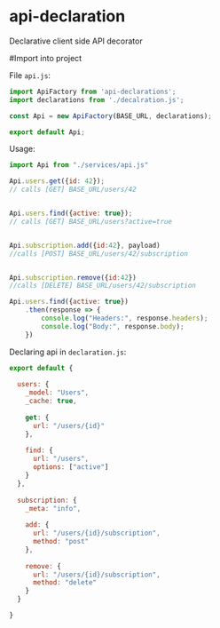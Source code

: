 # api-declaration
Declarative client side API decorator

#Import into project

File `api.js`:

```javascript
import ApiFactory from 'api-declarations';
import declarations from './decalration.js';

const Api = new ApiFactory(BASE_URL, declarations);

export default Api;

```

Usage:
```javascript
import Api from "./services/api.js"

Api.users.get({id: 42}); 
// calls [GET] BASE_URL/users/42


Api.users.find({active: true}); 
// calls [GET] BASE_URL/users?active=true


Api.subscription.add({id:42}, payload) 
//calls [POST] BASE_URL/users/42/subscription


Api.subscription.remove({id:42}) 
//calls [DELETE] BASE_URL/users/42/subscription

Api.users.find({active: true})
    .then(response => {
        console.log("Headers:", response.headers);
        console.log("Body:", response.body);
    })
```


Declaring api in `declaration.js`:

```javascript
export default {
 
  users: {
    _model: "Users",
    _cache: true,
    
    get: {
      url: "/users/{id}"
    },
    
    find: {
      url: "/users",
      options: ["active"]
    }
  },
  
  subscription: {
    _meta: "info",
    
    add: {
      url: "/users/{id}/subscription",
      method: "post"
    },
    
    remove: {
      url: "/users/{id}/subscription",
      method: "delete"
    }
  }

}
```